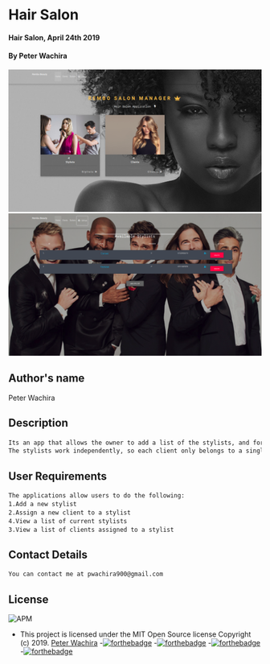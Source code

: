 # Hair Salon
#### Hair Salon, April 24th 2019
#### By **Peter Wachira**
![](screenshots/Screenshot1.png)
![](screenshots/Screenshot3.png)
## Author's name
Peter Wachira
## Description

```bash
Its an app that allows the owner to add a list of the stylists, and for each stylist, add clients who see that stylist.
The stylists work independently, so each client only belongs to a single stylist.
```

## User Requirements
```bash
The applications allow users to do the following:
1.Add a new stylist
2.Assign a new client to a stylist
4.View a list of current stylists
3.View a list of clients assigned to a stylist

```

## Contact Details
```bash
You can contact me at pwachira900@gmail.com
```

## License
![APM](https://img.shields.io/apm/l/HairSalon.svg?style=for-the-badge)
- This project is licensed under the MIT Open Source license Copyright (c) 2019. [Peter Wachira](https://github.com/peter-wachira/Hair-Salon/blob/master/LICENCE)
-[![forthebadge](https://forthebadge.com/images/badges/fuck-it-ship-it.svg)](https://forthebadge.com)
-[![forthebadge](https://forthebadge.com/images/badges/powered-by-electricity.svg)](https://forthebadge.com)
-[![forthebadge](https://forthebadge.com/images/badges/uses-html.svg)](https://forthebadge.com)
-[![forthebadge](https://forthebadge.com/images/badges/uses-badges.svg)](https://forthebadge.com)